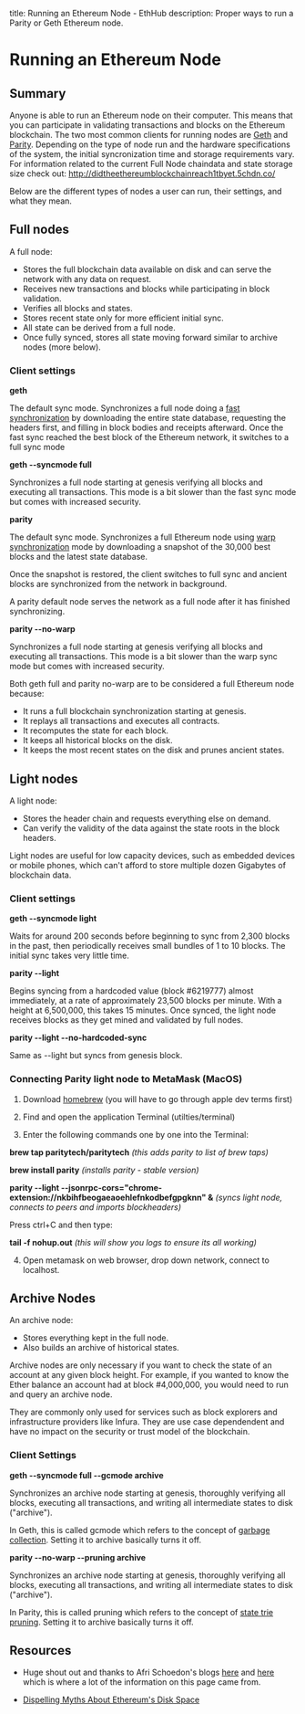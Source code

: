 title: Running an Ethereum Node - EthHub
description: Proper ways to run a Parity or Geth Ethereum node.

# Running an Ethereum Node

## Summary

Anyone is able to run an Ethereum node on their computer. This means that you can participate in validating transactions and blocks on the Ethereum blockchain. The two most common clients for running nodes are [Geth](https://ethereum.github.io/go-ethereum/downloads/) and [Parity](https://github.com/paritytech/parity-ethereum/releases/). Depending on the type of node run and the hardware specifications of the system, the initial syncronization time and storage requirements vary. For information related to the current Full Node chaindata and state storage size check out:
http://didtheethereumblockchainreach1tbyet.5chdn.co/

Below are the different types of nodes a user can run, their settings, and what they mean.

## Full nodes

A full node: 

* Stores the full blockchain data available on disk and can serve the network with any data on request. 
* Receives new transactions and blocks while participating in block validation.
* Verifies all blocks and states.
* Stores recent state only for more efficient initial sync.
* All state can be derived from a full node.
* Once fully synced, stores all state moving forward similar to archive nodes (more below).

### Client settings

**geth**

The default sync mode. Synchronizes a full node doing a [fast synchronization](https://ethereum.stackexchange.com/questions/1161/what-is-geths-fast-sync-and-why-is-it-faster) by downloading the entire state database, requesting the headers first, and filling in block bodies and receipts afterward. Once the fast sync reached the best block of the Ethereum network, it switches to a full sync mode

**geth --syncmode full**

Synchronizes a full node starting at genesis verifying all blocks and executing all transactions. This mode is a bit slower than the fast sync mode but comes with increased security.

**parity**

The default sync mode. Synchronizes a full Ethereum node using [warp synchronization](https://ethereum.stackexchange.com/questions/9991/what-is-paritys-warp-sync-and-why-is-it-faster-than-geth-fast) mode by downloading a snapshot of the 30,000 best blocks and the latest state database.

Once the snapshot is restored, the client switches to full sync and ancient blocks are synchronized from the network in background.

A parity default node serves the network as a full node after it has finished synchronizing.

**parity --no-warp**

Synchronizes a full node starting at genesis verifying all blocks and executing all transactions. This mode is a bit slower than the warp sync mode but comes with increased security.

Both geth full and parity no-warp are to be considered a full Ethereum node because:

* It runs a full blockchain synchronization starting at genesis.
* It replays all transactions and executes all contracts.
* It recomputes the state for each block.
* It keeps all historical blocks on the disk.
* It keeps the most recent states on the disk and prunes ancient states.

## Light nodes

A light node: 
	
* Stores the header chain and requests everything else on demand.
* Can verify the validity of the data against the state roots in the block headers. 

Light nodes are useful for low capacity devices, such as embedded devices or mobile phones, which can't afford to store multiple dozen Gigabytes of blockchain data.

### Client settings

**geth --syncmode light**

Waits for around 200 seconds before beginning to sync from 2,300 blocks in the past, then periodically receives small bundles of 1 to 10 blocks. The initial sync takes very little time.

**parity --light**

Begins syncing from a hardcoded value \(block \#6219777\) almost immediately, at a rate of approximately 23,500 blocks per minute. With a height at 6,500,000, this takes 15 minutes. Once synced, the light node receives blocks as they get mined and validated by full nodes.

**parity --light --no-hardcoded-sync**

Same as --light but syncs from genesis block.

### Connecting Parity light node to MetaMask (MacOS)

1. Download [homebrew](https://brew.sh) (you will have to go through apple dev terms first)

2. Find and open the application Terminal (utilties/terminal) 

3. Enter the following commands one by one into the Terminal:

**brew tap paritytech/paritytech**
*(this adds parity to list of brew taps)*

**brew install parity**
*(installs parity - stable version)*

**parity --light  --jsonrpc-cors="chrome-extension://nkbihfbeogaeaoehlefnkodbefgpgknn" &**
*(syncs light node, connects to peers and imports blockheaders)*

Press ctrl+C and then type:

**tail -f nohup.out**
*(this will show you logs to ensure its all working)*

4. Open metamask on web browser, drop down network, connect to localhost.



## Archive Nodes

An archive node:

* Stores everything kept in the full node.
* Also builds an archive of historical states.

Archive nodes are only necessary if you want to check the state of an account at any given block height. For example, if you wanted to know the Ether balance an account had at block #4,000,000, you would need to run and query an archive node.

They are commonly only used for services such as block explorers and infrastructure providers like Infura. They are use case dependendent and have no impact on the security or trust model of the blockchain.

### Client Settings

**geth --syncmode full --gcmode archive**

Synchronizes an archive node starting at genesis, thoroughly verifying all blocks, executing all transactions, and writing all intermediate states to disk ("archive").

In Geth, this is called gcmode which refers to the concept of [garbage collection](https://en.wikipedia.org/wiki/Garbage_collection_(computer_science)). Setting it to archive basically turns it off.

**parity --no-warp --pruning archive**

Synchronizes an archive node starting at genesis, thoroughly verifying all blocks, executing all transactions, and writing all intermediate states to disk ("archive").

In Parity, this is called pruning which refers to the concept of [state trie pruning](https://ethereum.stackexchange.com/questions/174/what-is-state-trie-pruning-and-how-does-it-work). Setting it to archive basically turns it off.

## Resources

* Huge shout out and thanks to Afri Schoedon's blogs [here](https://dev.to/5chdn/ethereum-node-configuration-modes-cheat-sheet-25l8) and [here](https://dev.to/5chdn/the-ethereum-blockchain-size-will-not-exceed-1tb-anytime-soon-58a) which is where a lot of the information on this page came from.

* [Dispelling Myths About Ethereum's Disk Space](https://www.tokendaily.co/blog/dispelling-myths-about-ethereum-s-disk-space)
